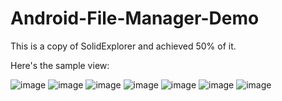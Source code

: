 # Android-File-Manager-Demo
This is a copy of SolidExplorer and achieved 50% of it.

Here's the sample view:

![image](https://github.com/JiaminMa/Android-File-Manager-Demo/tree/master/screenshot/fm1.png)
![image](https://github.com/JiaminMa/Android-File-Manager-Demo/tree/master/screenshot/fm2.png)
![image](https://github.com/JiaminMa/Android-File-Manager-Demo/tree/master/screenshot/fm3.png)
![image](https://github.com/JiaminMa/Android-File-Manager-Demo/tree/master/screenshot/fm4.png)
![image](https://github.com/JiaminMa/Android-File-Manager-Demo/tree/master/screenshot/fm5.png)
![image](https://github.com/JiaminMa/Android-File-Manager-Demo/tree/master/screenshot/fm6.png)
![image](https://github.com/JiaminMa/Android-File-Manager-Demo/tree/master/screenshot/fm7.png)
